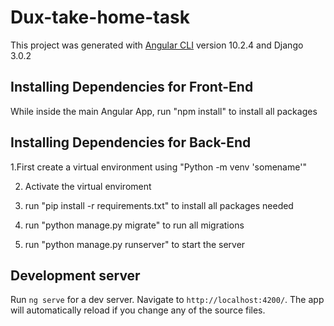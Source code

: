 # Dux-take-home-task

This project was generated with [Angular CLI](https://github.com/angular/angular-cli) version 10.2.4 and Django 3.0.2

## Installing Dependencies for Front-End

While inside the main Angular App, run "npm install" to install all packages

## Installing Dependencies for Back-End

1.First create a virtual environment using "Python -m venv 'somename'"

2. Activate the virtual enviroment

4. run "pip install -r requirements.txt" to install all packages needed
5. run "python manage.py migrate" to run all migrations
6. run "python manage.py runserver" to start the server

## Development server

Run `ng serve` for a dev server. Navigate to `http://localhost:4200/`. The app will automatically reload if you change any of the source files.



